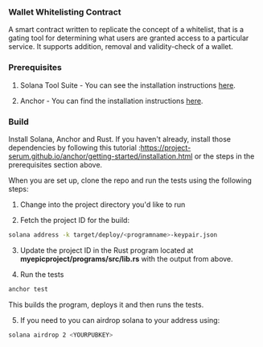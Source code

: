 ### Wallet Whitelisting Contract
A smart contract written to replicate the concept of a whitelist, that is a gating tool for determining what users are granted access to a particular service. It supports addition, removal and validity-check of a wallet.

### Prerequisites

1. Solana Tool Suite - You can see the installation instructions [here](https://docs.solana.com/cli/install-solana-cli-tools).

2. Anchor - You can find the installation instructions [here](https://project-serum.github.io/anchor/getting-started/installation.html).


### Build

Install Solana, Anchor and Rust.
If you haven't already, install those dependencies by following this tutorial :https://project-serum.github.io/anchor/getting-started/installation.html or the steps in the prerequisites section above.


When you are set up, clone the repo and run the tests using the following steps:

1. Change into the project directory you'd like to run

2. Fetch the project ID for the build:

```sh
solana address -k target/deploy/<programname>-keypair.json
```

3. Update the project ID in the Rust program located at __myepicproject/programs/src/lib.rs__ with the output from above.

4. Run the tests

```sh
anchor test
```
This builds the program, deploys it and then runs the tests.

5. If you need to you can airdrop solana to your address using:

```bash
solana airdrop 2 <YOURPUBKEY>
```




